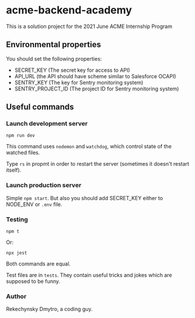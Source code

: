 # acme-backend-academy

This is a solution project for the 2021 June ACME Internship Program

## Environmental properties

You should set the following properties:

* SECRET_KEY (The secret key for access to API)
* API_URL (the API should have scheme similar to Salesforce OCAPI)
* SENTRY_KEY (The key for Sentry monitoring system)
* SENTRY_PROJECT_ID (The project ID for Sentry monitoring system)

## Useful commands

### Launch development server

```
npm run dev
```

This command uses `nodemon` and `watchdog`, which control
state of the watched files.

Type `rs` in propmt in order to restart the server (sometimes
it doesn't restart itself).

### Launch production server

Simple `npm start`. But also you should add SECRET_KEY either to
NODE_ENV or `.env` file.

### Testing

```
npm t
```

Or:

```
npx jest
```

Both commands are equal.

Test files are in `tests`. They contain useful tricks and jokes
which are supposed to be funny.

### Author

Rekechynsky Dmytro, a coding guy.
